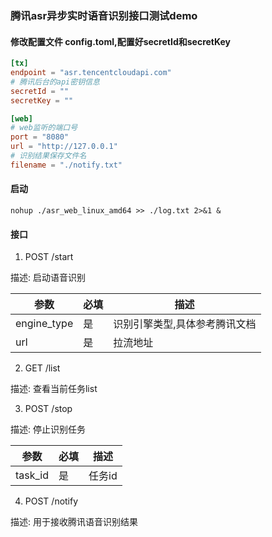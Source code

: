 ### 腾讯asr异步实时语音识别接口测试demo

#### 修改配置文件 config.toml,配置好secretId和secretKey

```toml
[tx]
endpoint = "asr.tencentcloudapi.com"
# 腾讯后台的api密钥信息
secretId = ""
secretKey = ""

[web]
# web监听的端口号
port = "8080"
url = "http://127.0.0.1"
# 识别结果保存文件名
filename = "./notify.txt"

```

#### 启动

```shell
nohup ./asr_web_linux_amd64 >> ./log.txt 2>&1 &
```



#### 接口

1. 	POST  /start

描述: 启动语音识别

| 参数        | 必填 | 描述                          |
| ----------- | ---- | ----------------------------- |
| engine_type | 是   | 识别引擎类型,具体参考腾讯文档 |
| url         | 是   | 拉流地址                      |



2. GET /list

描述: 查看当前任务list



3. POST /stop

描述: 停止识别任务

| 参数    | 必填 | 描述   |
| ------- | ---- | ------ |
| task_id | 是   | 任务id |



4. POST /notify

描述: 用于接收腾讯语音识别结果